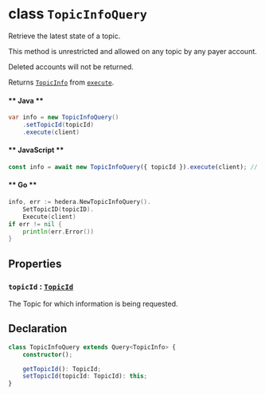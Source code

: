 # class `TopicInfoQuery`

Retrieve the latest state of a topic.

This method is unrestricted and allowed on any topic by any payer account.

Deleted accounts will not be returned.

Returns [`TopicInfo`](./TopicInfo.md) from [`execute`](../Query.md).

<!-- tabs:start -->

#### ** Java **

```java
var info = new TopicInfoQuery()
    .setTopicId(topicId)
    .execute(client)
```

#### ** JavaScript **

```javascript
const info = await new TopicInfoQuery({ topicId }).execute(client); // Uint8Array
```

#### ** Go **

```go
info, err := hedera.NewTopicInfoQuery().
    SetTopicID(topicID).
    Execute(client)
if err != nil {
    println(err.Error())
}
```

<!-- tabs:end -->

## Properties

### `topicId` : [`TopicId`](reference/consensus/TopicId.md)

The Topic for which information is being requested.

## Declaration

```typescript
class TopicInfoQuery extends Query<TopicInfo> {
    constructor();

    getTopicId(): TopicId;
    setTopicId(topicId: TopicId): this;
}
```

